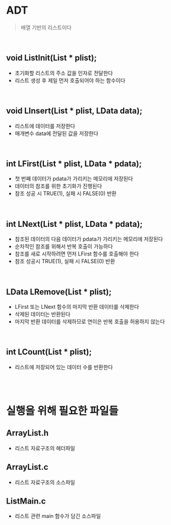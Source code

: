 # ADT

> 배열 기반의 리스트이다

<br>

## void ListInit(List * plist);
- 초기화할 리스트의 주소 값을 인자로 전달한다
- 리스트 생성 후 제일 먼저 호출되어야 하는 함수이다

<br>

## void LInsert(List * plist, LData data);
- 리스트에 데이터를 저장한다
- 매개변수 data에 전달된 값을 저장한다

<br>

## int LFirst(List * plist, LData * pdata);
- 첫 번째 데이터가 pdata가 가리키는 메모리에 저장된다
- 데이터의 참조를 위한 초기화가 진행된다
- 참조 성공 시 TRUE(1), 실패 시 FALSE(0) 반환

<br>

## int LNext(List * plist, LData * pdata);
- 참조된 데이터의 다음 데이터가 pdata가 가리키는 메모리에 저장된다
- 순차적인 참조를 위해서 반복 호출이 가능하다
- 참조를 새로 시작하려면 먼저 LFirst 함수를 호출해야 한다
- 참조 성공시 TRUE(1), 실패 시 FALSE(0) 반환

<br>

## LData LRemove(List * plist);
- LFirst 또는 LNext 함수의 마지막 반환 데이터를 삭제한다
- 삭제된 데이터는 반환된다
- 마지막 반환 데이터를 삭제하므로 연이은 반복 호출을 허용하지 않는다

<br>

## int LCount(List * plist);
- 리스트에 저장되어 있는 데이터 수를 반환한다

<br>
<br>

# 실행을 위해 필요한 파일들

## ArrayList.h
- 리스트 자료구조의 헤더파일
## ArrayList.c
- 리스트 자료구조의 소스파일
## ListMain.c 
- 리스트 관련 main 함수가 담긴 소스파일